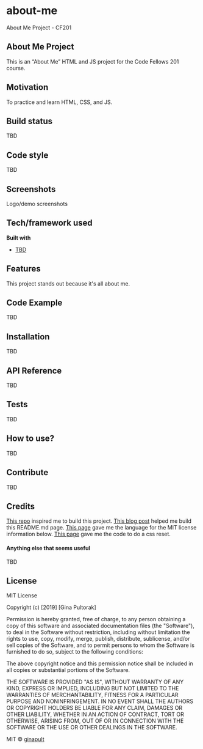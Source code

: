 <!--template copied from https://medium.com/@meakaakka/a-beginners-guide-to-writing-a-kickass-readme-7ac01da88ab3-->

# about-me
About Me Project - CF201

## About Me Project
This is an “About Me” HTML and JS project for the Code Fellows 201 course.

## Motivation
To practice and learn HTML, CSS, and JS.

## Build status
TBD

## Code style
TBD
 
## Screenshots
Logo/demo screenshots

## Tech/framework used
<b>Built with</b>
- [TBD](url)

## Features
This project stands out because it's all about me.

## Code Example
TBD

## Installation
TBD<!--Provide step by step series of examples and explanations about how to get a development env running.-->

## API Reference

TBD<!--Depending on the size of the project, if it is small and simple enough the reference docs can be added to the README. For medium size to larger projects it is important to at least provide a link to where the API reference docs live.-->

## Tests
TBD<!--Describe and show how to run the tests with code examples.-->

## How to use?
TBD<!--If people like your project they’ll want to learn how they can use it. To do so include step by step guide to use your project.-->

## Contribute

TBD<!--Let people know how they can contribute into your project. A [contributing guideline](https://github.com/zulip/zulip-electron/blob/master/CONTRIBUTING.md) will be a big plus.-->

## Credits

[This repo](https://github.com/codefellows/seattle-201d49/tree/master/class-02/demo) inspired me to build this project. 
[This blog post](https://medium.com/@meakaakka/a-beginners-guide-to-writing-a-kickass-readme-7ac01da88ab3) helped me build this README.md page.
[This page](https://choosealicense.com/licenses/mit/) gave me the language for the MIT license information below.
[This page](https://meyerweb.com/eric/tools/css/reset/) gave me the code to do a css reset.

#### Anything else that seems useful
TBD

## License
MIT License

Copyright (c) [2019] [Gina Pultorak]

Permission is hereby granted, free of charge, to any person obtaining a copy
of this software and associated documentation files (the "Software"), to deal
in the Software without restriction, including without limitation the rights
to use, copy, modify, merge, publish, distribute, sublicense, and/or sell
copies of the Software, and to permit persons to whom the Software is
furnished to do so, subject to the following conditions:

The above copyright notice and this permission notice shall be included in all
copies or substantial portions of the Software.

THE SOFTWARE IS PROVIDED "AS IS", WITHOUT WARRANTY OF ANY KIND, EXPRESS OR
IMPLIED, INCLUDING BUT NOT LIMITED TO THE WARRANTIES OF MERCHANTABILITY,
FITNESS FOR A PARTICULAR PURPOSE AND NONINFRINGEMENT. IN NO EVENT SHALL THE
AUTHORS OR COPYRIGHT HOLDERS BE LIABLE FOR ANY CLAIM, DAMAGES OR OTHER
LIABILITY, WHETHER IN AN ACTION OF CONTRACT, TORT OR OTHERWISE, ARISING FROM,
OUT OF OR IN CONNECTION WITH THE SOFTWARE OR THE USE OR OTHER DEALINGS IN THE
SOFTWARE.

MIT © [ginapult](https://github.com/ginapult/about-me)